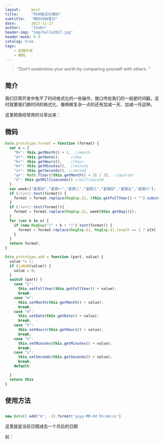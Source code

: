 ```yaml
---
layout:     post
title:      "时间格式化微码"
subtitle:   "微码归纳笔记"
date:       2017-11-27
author:     "Joubn"
header-img: "img/hello2017.jpg"
header-mask: 0.3
catalog: true
tags:
    - 前端开发
    - 微码
---
```


> “Don't undermine your worth by comparing yourself with others. ”

## 简介

我们日常开发中免不了时间格式化的一些操作，接口传给我们的一般是时间戳，这时就要我们做时间的格式化，像稍微复杂一点的还有加减一天、加减一月这种。

这里把我经常用的分享出来：

## 微码

```js
Date.prototype.format = function (format) {
  var o = {
    "M+": this.getMonth() + 1,  //month
    "d+": this.getDate(),     //day
    "h+": this.getHours(),    //hour
    "m+": this.getMinutes(),  //minute
    "s+": this.getSeconds(), //second
    "q+": Math.floor((this.getMonth() + 3) / 3),  //quarter
    "S": this.getMilliseconds() //millisecond
  }
  var week=["星期日","星期一","星期二","星期三","星期四","星期五","星期六"];
  if (/(y+)/.test(format)) {
    format = format.replace(RegExp.$1, (this.getFullYear() + "").substr(4 - RegExp.$1.length));
  }
  if (/(w+)/.test(format)){
    format = format.replace(RegExp.$1, week[this.getDay()]);
  }
  for (var k in o) {
    if (new RegExp("(" + k + ")").test(format)) {
      format = format.replace(RegExp.$1, RegExp.$1.length == 1 ? o[k] : ("00" + o[k]).substr(("" + o[k]).length));
    }
  }
  return format;
}

Date.prototype.add = function (part, value) {
  value *= 1;
  if (isNaN(value)) {
    value = 0;
  }
  switch (part) {
    case "y":
      this.setFullYear(this.getFullYear() + value);
      break;
    case "m":
      this.setMonth(this.getMonth() + value);
      break;
    case "d":
      this.setDate(this.getDate() + value);
      break;
    case "h":
      this.setHours(this.getHours() + value);
      break;
    case "n":
      this.setMinutes(this.getMinutes() + value);
      break;
    case "s":
      this.setSeconds(this.getSeconds() + value);
      break;
    default:

  }
  return this
}
```

## 使用方法
```js

new Date().add("m", -1).format('yyyy-MM-dd hh:mm:ss')

```

这里就是当前日期减去一个月后的日期

如：<span id="time"></span>

<script>
Date.prototype.format = function (format) {
  var o = {
    "M+": this.getMonth() + 1,  //month
    "d+": this.getDate(),     //day
    "h+": this.getHours(),    //hour
    "m+": this.getMinutes(),  //minute
    "s+": this.getSeconds(), //second
    "q+": Math.floor((this.getMonth() + 3) / 3),  //quarter
    "S": this.getMilliseconds() //millisecond
  }
  var week=["星期日","星期一","星期二","星期三","星期四","星期五","星期六"];
  if (/(y+)/.test(format)) {
    format = format.replace(RegExp.$1, (this.getFullYear() + "").substr(4 - RegExp.$1.length));
  }
  if (/(w+)/.test(format)){
    format = format.replace(RegExp.$1, week[this.getDay()]);
  }
  for (var k in o) {
    if (new RegExp("(" + k + ")").test(format)) {
      format = format.replace(RegExp.$1, RegExp.$1.length == 1 ? o[k] : ("00" + o[k]).substr(("" + o[k]).length));
    }
  }
  return format;
}

Date.prototype.add = function (part, value) {
  value *= 1;
  if (isNaN(value)) {
    value = 0;
  }
  switch (part) {
    case "y":
      this.setFullYear(this.getFullYear() + value);
      break;
    case "m":
      this.setMonth(this.getMonth() + value);
      break;
    case "d":
      this.setDate(this.getDate() + value);
      break;
    case "h":
      this.setHours(this.getHours() + value);
      break;
    case "n":
      this.setMinutes(this.getMinutes() + value);
      break;
    case "s":
      this.setSeconds(this.getSeconds() + value);
      break;
    default:

  }
  return this
}

document.querySelector('#time').innerHTML = new Date().add("m", -1).format('yyyy-MM-dd hh:mm:ss')
</script>








